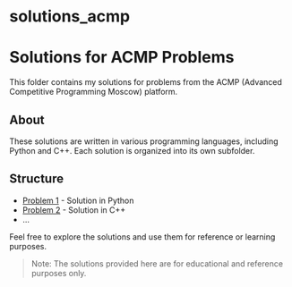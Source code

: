 # solutions_acmp
# Solutions for ACMP Problems

This folder contains my solutions for problems from the ACMP (Advanced Competitive Programming Moscow) platform.

## About

These solutions are written in various programming languages, including Python and C++. Each solution is organized into its own subfolder.

## Structure

- [Problem 1](problem1/) - Solution in Python
- [Problem 2](problem2/) - Solution in C++
- ...

Feel free to explore the solutions and use them for reference or learning purposes.

> Note: The solutions provided here are for educational and reference purposes only.
